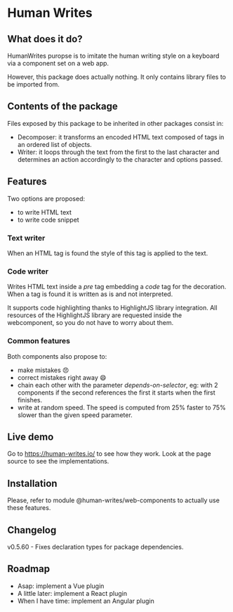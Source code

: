 # Human Writes

## What does it do?

HumanWrites puropse is to imitate the human writing style on a keyboard via a component set on a web app.

However, this package does actually nothing. It only contains library files to be imported from.

## Contents of the package

Files exposed by this package to be inherited in other packages consist in:
- Decomposer: it transforms an encoded HTML text composed of tags in an ordered list of objects. 
- Writer: it loops through the text from the first to the last character and determines an action accordingly to the character and options passed.

## Features

Two options are proposed: 
- to write HTML text
- to write code snippet

### Text writer
When an HTML tag is found the style of this tag is applied to the text.

### Code writer
Writes HTML text inside a _pre_ tag embedding a _code_ tag for the decoration. When a tag is found it is written as is and not interpreted.

It supports code highlighting thanks to HighlightJS library integration. All resources of the HighlightJS library are requested inside the webcomponent, so you do not have to worry about them.

### Common features

Both components also propose to:
- make mistakes :angry:
- correct mistakes right away :smile:
- chain each other with the parameter _depends-on-selector_, eg: with 2 components if the second references the first it starts when the first finishes.
- write at random speed. The speed is computed from 25% faster to 75% slower than the given speed parameter.  

## Live demo

Go to https://human-writes.io/ to see how they work. Look at the page source to see the implementations.

## Installation

Please, refer to module @human-writes/web-components to actually use these features.

## Changelog

v0.5.60 - Fixes declaration types for package dependencies.

## Roadmap

- Asap: implement a Vue plugin
- A little later: implement a React plugin
- When I have time: implement an Angular plugin